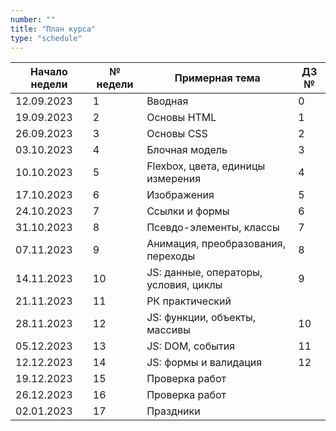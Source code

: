 ```yaml
---
number: ""
title: "План курса"
type: "schedule"
---
```


| Начало недели | № недели | Примерная тема                        | ДЗ № |
| ------------- | -------- | ------------------------------------- | ---- |
| 12.09.2023    | 1        | Вводная                               | 0    |
| 19.09.2023    | 2        | Основы HTML                           | 1    |
| 26.09.2023    | 3        | Основы CSS                            | 2    |
| 03.10.2023    | 4        | Блочная модель                        | 3    |
| 10.10.2023    | 5        | Flexbox, цвета, единицы измерения     | 4    |
| 17.10.2023    | 6        | Изображения                           | 5    |
| 24.10.2023    | 7        | Ссылки и формы                        | 6    |
| 31.10.2023    | 8        | Псевдо-элементы, классы               | 7    |
| 07.11.2023    | 9        | Анимация, преобразования, переходы    | 8    |
| 14.11.2023    | 10       | JS: данные, операторы, условия, циклы | 9    |
| 21.11.2023    | 11       | РК практический                       |      |
| 28.11.2023    | 12       | JS: функции, объекты, массивы         | 10   |
| 05.12.2023    | 13       | JS: DOM, события                      | 11   |
| 12.12.2023    | 14       | JS: формы и валидация                 | 12   |
| 19.12.2023    | 15       | Проверка работ                        |      |
| 26.12.2023    | 16       | Проверка работ                        |      |
| 02.01.2023    | 17       | Праздники                             |      |
